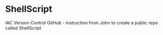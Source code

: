 # ShellScript
IAC Version Control GitHub - instruction from John to create a public repo called ShellScript

